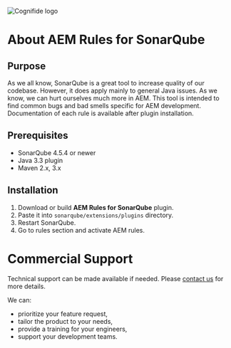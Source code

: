 ![Cognifide logo](http://cognifide.github.io/Carty/assets/media/cognifide_logo.png)

# About AEM Rules for SonarQube

## Purpose

As we all know, SonarQube is a great tool to increase quality of our codebase. However, it does apply mainly to general Java issues. As we know, we can hurt ourselves much more in AEM. This tool is intended to find common bugs and bad smells specific for AEM development. Documentation of each rule is available after plugin installation.

## Prerequisites

* SonarQube 4.5.4 or newer
* Java 3.3 plugin
* Maven 2.x, 3.x

## Installation

1. Download or build **AEM Rules for SonarQube** plugin.
2. Paste it into `sonarqube/extensions/plugins` directory.
3. Restart SonarQube.
4. Go to rules section and activate AEM rules.

# Commercial Support

Technical support can be made available if needed. Please [contact us](mailto:michal.chudy@cognifide.com) for more details.

We can:

* prioritize your feature request,
* tailor the product to your needs,
* provide a training for your engineers,
* support your development teams.
